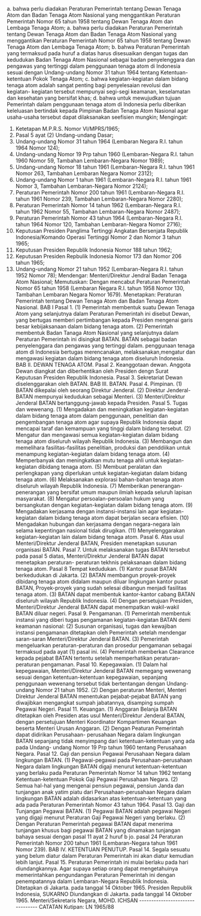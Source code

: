  a. bahwa perlu diadakan Peraturan Pemerintah tentang Dewan Tenaga Atom dan Badan Tenaga Atom Nasional yang menggantikan Peraturan Pemerintah Nomor 65 tahun 1958 tentang Dewan Tenaga Atom dan Lembaga Tenaga Atom; a. bahwa perlu diadakan Peraturan Pemerintah tentang Dewan Tenaga Atom dan Badan Tenaga Atom Nasional yang menggantikan Peraturan Pemerintah Nomor 65 tahun 1958 tentang Dewan Tenaga Atom dan Lembaga Tenaga Atom;
b. bahwa Peraturan Pemerintah yang termaksud pada huruf a diatas harus disesuaikan dengan tugas dan kedudukan Badan Tenaga Atom Nasional sebagai badan penyelenggara dan pengawas yang tertinggi dalam penggunaan tenaga atom di Indonesia sesuai dengan Undang-undang Nomor 31 tahun 1964 tentang Ketentuan- ketentuan Pokok Tenaga Atom;
c. bahwa kegiatan-kegiatan dalam bidang tenaga atom adalah sangat penting bagi penyelesaian revolusi dan kegiatan- kegiatan tersebut mempunyai segi-segi keamanan, keselamatan dan kesehatan yang bersifat khas;
d. bahwa untuk mewujudkan tujuan Pemerintah dalam penggunaan tenaga atom di Indonesia perlu diberikan keleluasan bertindak kepada Pimpinan Badan Tenaga Atom Nasional agar usaha-usaha tersebut dapat dilaksanakan seefisien mungkin;
Mengingat:

1. Ketetapan M.P.R.S. Nomor VI/MPRS/1965;
2. Pasal 5 ayat (2) Undang-undang Dasar;
3. Undang-undang Nomor 31 tahun 1964 (Lembaran Negara R.I. tahun 1964 Nomor 124);
4. Undang-undang Nomor 19 Prp tahun 1960 (Lembaran-Negara R.I. tahun 1960 Nomor 59, Tambahan Lembaran-Negara Nomor 1989);
5. Undang-undang Nomor 18 tahun 1961 (Lembaran-Negara R.I. tahun 1961 Nomor 263, Tambahan Lembaran Negara Nomor 2312);
6. Undang-undang Nomor 1 tahun 1961 (Lembaran-Negara R.I. tahun 1961 Nomor 3, Tambahan Lembaran-Negara Nomor 2124);
7. Peraturan Pemerintah Nomor 200 tahun 1961 (Lembaran-Negara R.I. tahun 1961 Nomor 239, Tambahan Lembaran-Negara Nomor 2280);
8. Peraturan Pemerintah Nomor 14 tahun 1962 (Lembaran-Negara R.I. tahun 1962 Nomor 55, Tambahan Lembaran-Negara Nomor 2487);
9. Peraturan Pemerintah Nomor 43 tahun 1964 (Lembaran-Negara R.I. tahun 1964 Nomor 120, Tambahan Lembaran-Negara Nomor 2716);
10. Keputusan Presiden Panglima Tertinggi Angkatan Bersenjata Republik Indonesia/Komando Operasi Tertinggi Nomor 2 dan Nomor 3 tahun 1965;
11. Keputusan Presiden Republik Indonesia Nomor 188 tahun 1962;
12. Keputusan Presiden Repbulik Indonesia Nomor 173 dan Nomor 206 tahun 1965;
13. Undang-undang Nomor 21 tahun 1952 (Lembaran-Negara R.I. tahun 1952 Nomor 78); Mendengar: Menteri/Direktur Jendral Badan Tenaga Atom Nasional; Memutuskan: Dengan mencabut Peraturan Pemerintah Nomor 65 tahun 1958 (Lembaran Negara R.I. tahun 1958 Nomor 130, Tambahan Lembaran Negara Nomor 1679). Menetapkan: Peraturan Pemerintah tentang Dewan Tenaga Atom dan Badan Tenaga Atom Nasional. BAB I Pasal 1. (1) Pemerintah membentuk suatu Dewan Tenaga Atom yang selanjutnya dalam Peraturan Pemerintah ini disebut Dewan, yang bertugas memberi pertimbangan kepada Presiden mengenai garis besar kebijaksanaan dalam bidang tenaga atom. (2) Pemerintah membentuk Badan Tanaga Atom Nasional yang selanjutnya dalam Peraturan Pemerintah ini disingkat BATAN. BATAN sebagai badan penyelenggara dan pengawas yang tertinggi dalam. penggunaan tenaga atom di Indonesia bertugas merencanakan, melaksanakan,mengatur dan mengawasi kegiatan dalam bidang tenaga atom diseluruh Indonesia. BAB II. DEWAN TENAGA ATOM. Pasal 2. Keanggotaan dewan. Anggota Dewan diangkat dan diberhentikan oleh Presiden dengn Surat Keputusan Presiden Republik Indonesia. Pasal 3. Sekretariat Dewan diselenggarakan oleh BATAN. BAB III. BATAN. Pasal 4. Pimpinan. (1) BATAN dikepalai oleh seorang Direktur Jenderal.
(2) Direktur Jenderal-BATAN mempunyai kedudukan sebagai Menteri. (3) Menteri/Direktur Jenderal BATAN bertanggung-jawab kepada Presiden. Pasal 5. Tugas dan wewenang. (1) Mengadakan dan meningkatkan kegiatan-kegiatan dalam bidang tenaga atom dalam penggunaan, penelitian dan pengembangan tenaga atom agar supaya Republik Indonesia dapat mencapai taraf dan kemampuan yang tinggi dalam bidang tersebut. (2) Mengatur dan mengawasi semua kegiatan-kegiatan dalam bidang tenaga atom diseluruh wilayah Republik Indonesia. (3) Membangun dan memelihara fasilitas-fasilitas penelitian, produksi dan penddiikan untuk menampung kegiatan-kegiatan dalam bidang tenaga atom. (4) Memperbanyak dan meningkatkan mutu tenaga ahli untuk kegiatan-kegiatan dibidang tenaga atom. (5) Membuat peralatan dan perlengkapan yang diperlukan untuk kegiatan-kegiatan dalam bidang tenaga atom. (6) Melaksanakan explorasi bahan-bahan tenaga atom diseluruh wilayah Republik Indonesia. (7) Memberikan penerangan-penerangan yang bersifat umum maupun ilmiah kepada seluruh lapisan masyarakat. (8) Mengatur persoalan-persoalan hukum yang bersangkutan dengan kegiatan-kegiatan dalam bidang tenaga atom. (9) Mengadakan kerjasama dengan instansi-instansi lain agar kegiatan-kegiatan dalam bidang tenaga atom dapat berjalan secara efisien. (10) Mengadakan hubungan dan kerjasama dengan negara-negara lain selama kepentingan nasional tidak dirugikan. (11) Menyelenggarakan kegiatan-kegiatan lain dalam bidang tenaga atom. Pasal 6. Atas usul Menteri/Direktur Jenderal BATAN, Presiden menetapkan susunan organisasi BATAN. Pasal 7. Untuk melaksanakan tugas BATAN tersebut pada pasal 5 diatas, Menteri/Direktur Jenderal BATAN dapat menetapkan peraturan- peraturan tekhnis pelaksanaan dalam bidang tenaga atom. Pasal 8 Tempat kedudukan. (1) Kantor pusat BATAN berkedudukan di Jakarta. (2) BATAN membangun proyek-proyek dibidang tenaga atom didalam maupun diluar lingkungan kantor pusat BATAN, Proyek-proyek yang sudah selesai dibangun menjadi fasilitas tenaga atom.
(3) BATAN dapat membentuk kantor-kantor cabang BATAN diseluruh wilayah Republik Indonesia. (4) Dengan persetujuan Presiden, Menteri/Direktur Jenderal BATAN dapat menempatkan wakil-wakil BATAN diluar negeri. Pasal 9. Pengamanan. (1) Pemerintah membentuk instansi yang diberi tugas pengamanan kegiatan-kegiatan BATAN demi keamanan nasional:
(2) Susunan organisasi, tugas dan kewajiban instansi pengamanan ditetapkan oleh Pemerintah setelah mendengar saran-saran Menteri/Direktur Jenderal BATAN. (3) Pemerintah mengeluarkan peraturan-peraturan dan prosedur pengamanan sebagai termaksud pada ayat (1) pasal ini. (4) Pemerintah memberkan Clearance kepada pejabat BATAN tertentu setelah memperhatikan peraturan-peraturan pengamanan. Pasal 10. Kepegawaian. (1) Dalam hal kepegawaian, Menteri/Direktur Jenderal BATAN memegang wewenang sesuai dengan ketentuan-ketentuan kepegawaian, sepanjang penggunaan wewenang tersebut tidak bertentangan dengan Undang-undang Nomor 21 tahun 1952. (2) Dengan peraturan Menteri, Menteri Direktur Jenderal BATAN menentukan pejabat-pejabat BATAN yang diwajibkan mengangkat sumpah jabatannya, disamping sumpah Pegawai Negeri. Pasal 11. Keuangan. (1) Anggaran Belanja BATAN ditetapkan oleh Presiden atas usul Menteri/Direktur Jenderal BATAN, dengan persetujuan Menteri Koordinator Kompartimen Keuangan beserta Menteri Urusan Anggaran. (2) Dengan Peaturan Pemerintah dapat didirikan Perusahaan- perusahaan Negara dalam lingkungan BATAN sepanjang tidak menyimpang dari ketentuan-ketentuan yang ada pada Undang- undang Nomor 19 Prp tahun 1960 tentang Perusahaan Negara. Pasal 12. Gaji dan pensiun Pegawai Perusahaan Negara dalam lingkungan BATAN. (1) Pegawai-pegawai pada Perusahaan-perusahaan Negara dalam lingkungan BATAN digaji menurut ketentuan-ketentuan yang berlaku pada Peraturan Pemerintah Nomor 14 tahun 1962 tentang Ketentuan-ketentuan Pokok Gaji Pegawai Perusahaan Negara.
(2) Semua hal-hal yang mengenai pensiun pegawai, pensiun Janda dan tunjangan anak yatim piatu dari Perusahaan-perusahaan Negara dalam lingkungan BATAN adalah didasarkan atas ketentuan-ketentuan yang ada pada Peraturan Pemerintah Nomor 43 tahun 1964. Pasal 13. Gaji dan Tunjangan Pegawai BATAN. (1) Pegawai BATAN adalah pegawai Negeri yang digaji menurut Peraturan Gaji Pegawai Negeri yang berlaku. (2) Dengan Peraturan Pemerintah pegawai BATAN dapat menerima tunjangan khusus bagi pegawai BATAN yang dinamakan tunjangan bahaya sesuai dengan pasal 11 ayat 2 huruf b jo. pasal 24 Peraturan Pemerintah Nomor 200 tahun 1961 (Lembaran-Negara tahun 1961 Nomor 239). BAB IV. KETENTUAN PENUTUP. Pasal 14. Segala sesuatu yang belum diatur dalam Peraturan Pemerintah ini akan diatur kemudian lebih lanjut. Pasal 15. Peraturan Pemerintah ini mulai berlaku pada hari diundangkannya. Agar supaya setiap orang dapat mengetahuinya memerintahkan pengundangan Peraturan Pemerintah ini dengan penempatannya dalam Lembaran-Negara Republik Indonesia. Ditetapkan di Jakarta. pada tanggal 14 Oktober 1965. Presiden Republik Indonesia, SUKARNO Diundangkan di Jakarta. pada tanggal 14 Oktober 1965. Menteri/Sekretaris Negara, MOHD. ICHSAN -------------------------------- CATATAN Kutipan: LN 1965/88